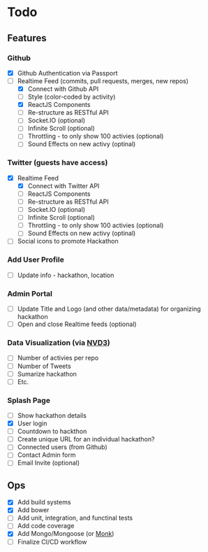 # Todo

## Features

### Github

- [X] Github Authentication via Passport
- [ ] Realtime Feed (commits, pull requests, merges, new repos)
  - [X] Connect with Github API
  - [ ] Style (color-coded by activity)
  - [X] ReactJS Components
  - [ ] Re-structure as RESTful API
  - [ ] Socket.IO (optional)
  - [ ] Infinite Scroll (optional)
  - [ ] Throttling - to only show 100 activies (optional)
  - [ ] Sound Effects on new activy (optinal)

### Twitter (guests have access)
- [X] Realtime Feed
  - [X] Connect with Twitter API
  - [ ] ReactJS Components
  - [ ] Re-structure as RESTful API
  - [ ] Socket.IO (optional)
  - [ ] Infinite Scroll (optional)
  - [ ] Throttling - to only show 100 activies (optional)
  - [ ] Sound Effects on new activy (optinal)
- [ ] Social icons to promote Hackathon

### Add User Profile
- [ ] Update info - hackathon, location

### Admin Portal
- [ ] Update Title and Logo (and other data/metadata) for organizing hackathon
- [ ] Open and close Realtime feeds (optional)

### Data Visualization (via [NVD3](http://nvd3.org/))
- [ ] Number of activies per repo
- [ ] Number of Tweets
- [ ] Sumarize hackathon
- [ ] Etc.

### Splash Page
- [ ] Show hackathon details
- [X] User login
- [ ] Countdown to hackthon
- [ ] Create unique URL for an individual hackathon?
- [ ] Connected users (from Github)
- [ ] Contact Admin form
- [ ] Email Invite (optional)

## Ops

- [X] Add build systems
- [X] Add bower
- [ ] Add unit, integration, and functinal tests
- [ ] Add code coverage
- [X] Add Mongo/Mongoose (or [Monk](https://github.com/Automattic/monk))
- [ ] Finalize CI/CD workflow